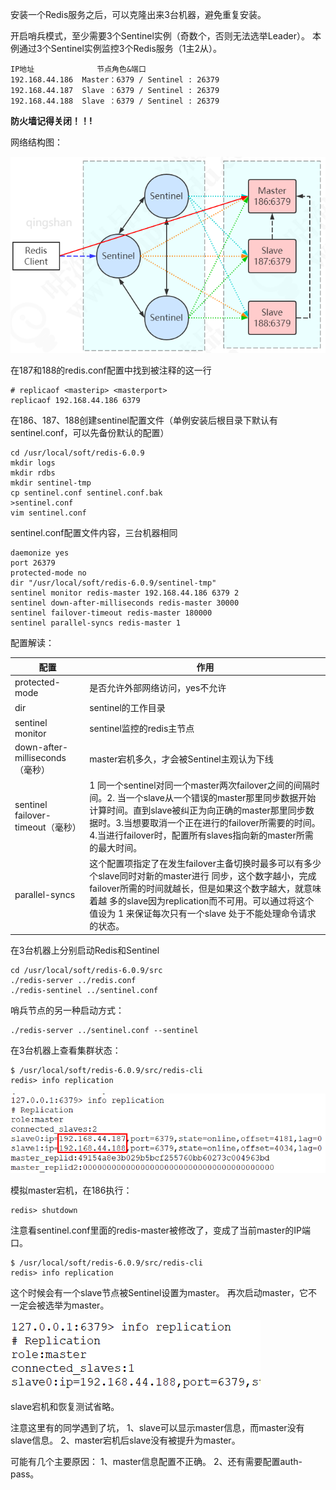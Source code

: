 安装一个Redis服务之后，可以克隆出来3台机器，避免重复安装。

开启哨兵模式，至少需要3个Sentinel实例（奇数个，否则无法选举Leader）。
本例通过3个Sentinel实例监控3个Redis服务（1主2从）。

```
IP地址	          节点角色&端口
192.168.44.186	Master：6379 / Sentinel : 26379
192.168.44.187	Slave ：6379 / Sentinel : 26379
192.168.44.188	Slave ：6379 / Sentinel : 26379
```

**防火墙记得关闭！！!**

网络结构图：

![image.png](image/21fc6beb16e343e3bbe42eafc9651b03.png)

在187和188的redis.conf配置中找到被注释的这一行

```
# replicaof <masterip> <masterport>
replicaof 192.168.44.186 6379
```

在186、187、188创建sentinel配置文件（单例安装后根目录下默认有sentinel.conf，可以先备份默认的配置）

```
cd /usr/local/soft/redis-6.0.9
mkdir logs
mkdir rdbs
mkdir sentinel-tmp
cp sentinel.conf sentinel.conf.bak
>sentinel.conf
vim sentinel.conf
```

sentinel.conf配置文件内容，三台机器相同

```
daemonize yes
port 26379
protected-mode no
dir "/usr/local/soft/redis-6.0.9/sentinel-tmp"
sentinel monitor redis-master 192.168.44.186 6379 2
sentinel down-after-milliseconds redis-master 30000
sentinel failover-timeout redis-master 180000
sentinel parallel-syncs redis-master 1
```

配置解读：

| 配置                              | 作用                                                         |
| --------------------------------- | ------------------------------------------------------------ |
| protected-mode                    | 是否允许外部网络访问，yes不允许                              |
| dir                               | sentinel的工作目录                                           |
| sentinel monitor                  | sentinel监控的redis主节点                                    |
| down-after-milliseconds（毫秒）   | master宕机多久，才会被Sentinel主观认为下线                   |
| sentinel failover-timeout（毫秒） | 1 同一个sentinel对同一个master两次failover之间的间隔时间。2. 当一个slave从一个错误的master那里同步数据开始计算时间。直到slave被纠正为向正确的master那里同步数据时。3.当想要取消一个正在进行的failover所需要的时间。 4.当进行failover时，配置所有slaves指向新的master所需的最大时间。 |
| parallel-syncs                    | 这个配置项指定了在发生failover主备切换时最多可以有多少个slave同时对新的master进行 同步，这个数字越小，完成failover所需的时间就越长，但是如果这个数字越大，就意味着越 多的slave因为replication而不可用。可以通过将这个值设为 1 来保证每次只有一个slave 处于不能处理命令请求的状态。 |

在3台机器上分别启动Redis和Sentinel

```
cd /usr/local/soft/redis-6.0.9/src
./redis-server ../redis.conf
./redis-sentinel ../sentinel.conf
```

哨兵节点的另一种启动方式：

```
./redis-server ../sentinel.conf --sentinel
```

在3台机器上查看集群状态：

```
$ /usr/local/soft/redis-6.0.9/src/redis-cli
redis> info replication
```

![image.png](image/6e85937e425244769210c12006c039fb.png)

模拟master宕机，在186执行：

```
redis> shutdown
```

注意看sentinel.conf里面的redis-master被修改了，变成了当前master的IP端口。

```
$ /usr/local/soft/redis-6.0.9/src/redis-cli
redis> info replication
```

这个时候会有一个slave节点被Sentinel设置为master。
再次启动master，它不一定会被选举为master。

![image.png](image/539390d8d28d40c6a70ab3e2b763cdb8.png)

slave宕机和恢复测试省略。

注意这里有的同学遇到了坑，
1、slave可以显示master信息，而master没有slave信息。
2、master宕机后slave没有被提升为master。

可能有几个主要原因：
1、master信息配置不正确。
2、还有需要配置auth-pass。